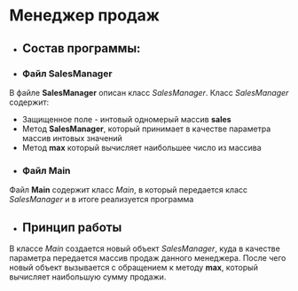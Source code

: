 # Менеджер продаж
* ## Состав программы:
* ### Файл SalesManager
В файле **SalesManager** описан класс *SalesManager*. Класс *SalesManager* содержит:
* Защищенное поле - интовый одномерый массив **sales**
* Метод **SalesManager**, который принимает в качестве параметра массив интовых значений
* Метод **max** который вычисляет наибольшее число из массива
* ### Файл Main
Файл **Main** содержит класс *Main*, в который передается класс *SalesManager* и в итоге реализуется программа
* ## Принцип работы
В классе *Main* создается новый объект *SalesManager*, куда в качестве параметра передается массив продаж данного менеджера. 
После чего новый объект вызывается с обращением к методу **max**, который вычисляет наибольшую сумму продажи.